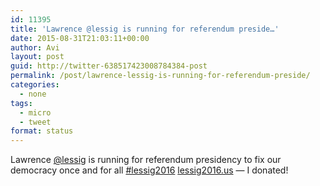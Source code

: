 ```yaml
---
id: 11395
title: 'Lawrence @lessig is running for referendum preside…'
date: 2015-08-31T21:03:11+00:00
author: Avi
layout: post
guid: http://twitter-638517423008784384-post
permalink: /post/lawrence-lessig-is-running-for-referendum-preside/
categories:
  - none
tags:
  - micro
  - tweet
format: status
---
```

Lawrence [@lessig](http://twitter.com/lessig) is running for referendum presidency to fix our democracy once and for all [#lessig2016](http://twitter.com/search?q=%23lessig2016) [lessig2016.us](http://lessig2016.us/) — I donated!